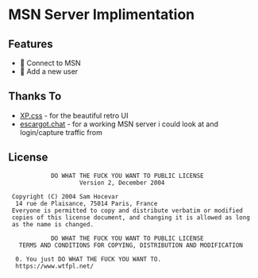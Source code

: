 # MSN Server Implimentation

## Features

- 🎨 Connect to MSN
- 🔐 Add a new user

## Thanks To

- [XP.css](https://github.com/botoxparty/XP.css) - for the beautiful retro UI
- [escargot.chat](https://gitlab.com/escargot-chat/server) - for a working MSN server i could look at and login/capture traffic from

## License
```
            DO WHAT THE FUCK YOU WANT TO PUBLIC LICENSE
                    Version 2, December 2004

 Copyright (C) 2004 Sam Hocevar
  14 rue de Plaisance, 75014 Paris, France
 Everyone is permitted to copy and distribute verbatim or modified
 copies of this license document, and changing it is allowed as long
 as the name is changed.

            DO WHAT THE FUCK YOU WANT TO PUBLIC LICENSE
   TERMS AND CONDITIONS FOR COPYING, DISTRIBUTION AND MODIFICATION

  0. You just DO WHAT THE FUCK YOU WANT TO.
  https://www.wtfpl.net/
  ```